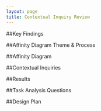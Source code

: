 ```yaml
---
layout: page
title: Contextual Inquiry Review
---
```


##Key Findings

##Affinity Diagram Theme & Process

##Affinity Diagram

##Contextual Inquiries

##Results

##Task Analysis Questions

##Design Plan
